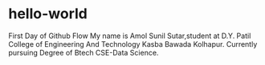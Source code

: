 # hello-world
First Day of Github Flow
 My name is Amol Sunil Sutar,student at D.Y. Patil College of Engineering And Technology Kasba Bawada Kolhapur.
 Currently pursuing Degree of Btech CSE-Data Science.
 

